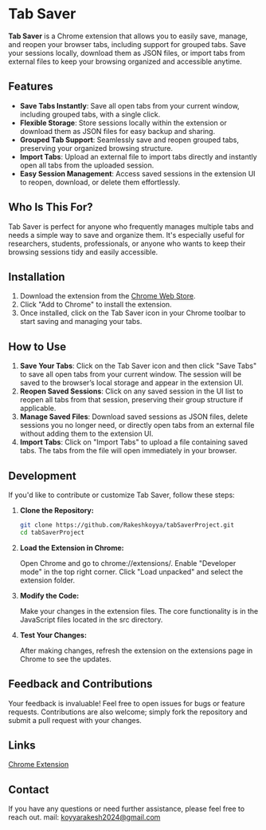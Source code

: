 # Tab Saver

**Tab Saver** is a Chrome extension that allows you to easily save, manage, and reopen your browser tabs, including support for grouped tabs. Save your sessions locally, download them as JSON files, or import tabs from external files to keep your browsing organized and accessible anytime.

## Features

- **Save Tabs Instantly**: Save all open tabs from your current window, including grouped tabs, with a single click.
- **Flexible Storage**: Store sessions locally within the extension or download them as JSON files for easy backup and sharing.
- **Grouped Tab Support**: Seamlessly save and reopen grouped tabs, preserving your organized browsing structure.
- **Import Tabs**: Upload an external file to import tabs directly and instantly open all tabs from the uploaded session.
- **Easy Session Management**: Access saved sessions in the extension UI to reopen, download, or delete them effortlessly.

## Who Is This For?

Tab Saver is perfect for anyone who frequently manages multiple tabs and needs a simple way to save and organize them. It's especially useful for researchers, students, professionals, or anyone who wants to keep their browsing sessions tidy and easily accessible.

## Installation

1. Download the extension from the [Chrome Web Store](https://chromewebstore.google.com/detail/tab-saver/dfbibanlbecdmicflopmmjnfaidejbkg).
2. Click "Add to Chrome" to install the extension.
3. Once installed, click on the Tab Saver icon in your Chrome toolbar to start saving and managing your tabs.

## How to Use

1. **Save Your Tabs**: Click on the Tab Saver icon and then click "Save Tabs" to save all open tabs from your current window. The session will be saved to the browser’s local storage and appear in the extension UI.
2. **Reopen Saved Sessions**: Click on any saved session in the UI list to reopen all tabs from that session, preserving their group structure if applicable.
3. **Manage Saved Files**: Download saved sessions as JSON files, delete sessions you no longer need, or directly open tabs from an external file without adding them to the extension UI.
4. **Import Tabs**: Click on "Import Tabs" to upload a file containing saved tabs. The tabs from the file will open immediately in your browser.

## Development

If you'd like to contribute or customize Tab Saver, follow these steps:

1. **Clone the Repository:**

   ```bash
   git clone https://github.com/Rakeshkoyya/tabSaverProject.git
   cd tabSaverProject

2. **Load the Extension in Chrome:**

    Open Chrome and go to chrome://extensions/.
    Enable "Developer mode" in the top right corner.
    Click "Load unpacked" and select the extension folder.

3. **Modify the Code:**
    
    Make your changes in the extension files. The core functionality is in the JavaScript files located in the src directory.

4. **Test Your Changes:**
    
    After making changes, refresh the extension on the extensions page in Chrome to see the updates.
    

## Feedback and Contributions
  Your feedback is invaluable! Feel free to open issues for bugs or feature requests. Contributions are also welcome; simply fork the repository and submit a pull request with your changes.
  
## Links
  [Chrome Extension](https://chromewebstore.google.com/detail/tab-saver/dfbibanlbecdmicflopmmjnfaidejbkg)

## Contact
If you have any questions or need further assistance, please feel free to reach out.
mail: koyyarakesh2024@gmail.com
